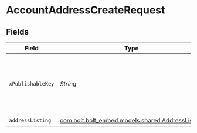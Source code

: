# AccountAddressCreateRequest


## Fields

| Field                                                                                     | Type                                                                                      | Required                                                                                  | Description                                                                               |
| ----------------------------------------------------------------------------------------- | ----------------------------------------------------------------------------------------- | ----------------------------------------------------------------------------------------- | ----------------------------------------------------------------------------------------- |
| `xPublishableKey`                                                                         | *String*                                                                                  | :heavy_check_mark:                                                                        | The publicly viewable identifier used to identify a merchant division.                    |
| `addressListing`                                                                          | [com.bolt.bolt_embed.models.shared.AddressListing](../../models/shared/AddressListing.md) | :heavy_check_mark:                                                                        | N/A                                                                                       |
